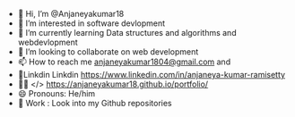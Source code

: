 - 👋 Hi, I’m @Anjaneyakumar18
- 👀 I’m interested in software devlopment 
- 🌱 I’m currently learning Data structures and algorithms and webdevlopment
- 💞️ I’m looking to collaborate on web development 
- 📫 How to reach me anjaneyakumar1804@gmail.com and
- 🔗Linkdin Linkdin https://www.linkedin.com/in/anjaneya-kumar-ramisetty
- 👨‍💻 </> https://anjaneyakumar18.github.io/portfolio/
- 😄 Pronouns: He/him
- 📁 Work : Look into my Github repositories 

<!---
Anjaneyakumar18/Anjaneyakumar18 is a ✨ special ✨ repository because its `README.md` (this file) appears on your GitHub profile.
You can click the Preview link to take a look at your changes.
--->
